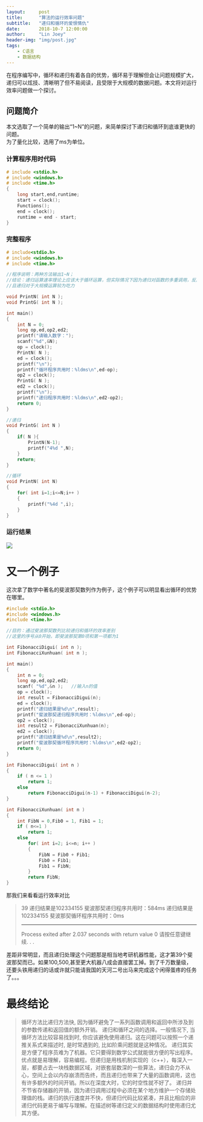 ```yaml
---
layout:     post
title:      "算法的运行效率问题"
subtitle:   "递归和循环的爱恨情仇"
date:       2018-10-7 12:00:00
author:     "Lin Joey"
header-img: "img/post.jpg"
tags:
    - C语言
    - 数据结构
---
```

在程序编写中，循环和递归有着各自的优势，循环易于理解但会让问题规模扩大，递归可以炫技、清晰明了但不易阅读，且受限于大规模的数据问题。本文将对运行效率问题做一个探讨。

## 问题简介 ##
本文选取了一个简单的输出“1~N”的问题，来简单探讨下递归和循环到底谁更快的问题。  
为了量化比较，选用了ms为单位。  
### 计算程序用时代码 ###
```c
# include <stdio.h>
# include <windows.h>
# include <time.h>
{
	long start,end,runtime;
	start = clock();
	Functions();
	end = clock();
	runtime = end - start;
}
```
### 完整程序 ###
```c
# include<stdio.h>
# include <windows.h>
# include <time.h>

//程序说明：两种方法输出1~N； 
//结论：递归运算速率理论上应该大于循环运算，但实际情况下因为递归对函数的多重调用，反而更慢
//且递归对于大规模运算较为吃力 

void PrintN( int N );
void PrintG( int N );

int main()
{
	int N = 0;
	long op,ed,op2,ed2;
	printf("请输入数字：");
	scanf("%d",&N);
	op = clock();
	PrintN( N );
	ed = clock();
	printf("\n");
	printf("循环程序共用时：%ldms\n",ed-op);
	op2 = clock();
	PrintG( N );
	ed2 = clock();
	printf("\n");
	printf("递归程序共用时：%ldms\n",ed2-op2);
	return 0;
}

//递归 
void PrintG( int N )
{
	if( N ){
		PrintN(N-1);
		printf("4%d ",N); 
	}
	return;
}

//循环
void PrintN( int N)
{
	for( int i=1;i<=N;i++ )
	{
		printf("%4d ",i);
	}
} 
```

### 运行结果 ###
![](https://linjoey-image.oss-cn-beijing.aliyuncs.com/运行效率截图.jpg)
 

# 又一个例子 #
这次拿了数学中著名的斐波那契数列作为例子，这个例子可以明显看出循环的优势在哪里。

```c
#include <stdio.h>
#include <windows.h>
#include <time.h>

//目的：通过斐波那契数列比较递归和循环的效率差别 
//这里的序号从0开始，即斐波那契第0项和第一项都为1 

int FibonacciDigui( int n );
int FibonacciXunhuan( int n );

int main()
{
	int n = 0;
	long op,ed,op2,ed2;
	scanf( "%d",&n );	//输入n的值
	op = clock();
	int result = FibonacciDigui(n);
	ed = clock();
	printf("递归结果是%d\n",result);
	printf("斐波那契递归程序共用时：%ldms\n",ed-op);
	op2 = clock();
	int result2 = FibonacciXunhuan(n);
	ed2 = clock();
	printf("递归结果是%d\n",result2);
	printf("斐波那契循环程序共用时：%ldms\n",ed2-op2);
	return 0;
}

int FibonacciDigui( int n )
{
	if ( n <= 1 )
		return 1;
	else
		return FibonacciDigui(n-1) + FibonacciDigui(n-2);
}

int FibonacciXunhuan( int n )
{
	int FibN = 0,Fib0 = 1, Fib1 = 1;
	if ( n<=1 )
		return 1;
	else
		for( int i=2; i<=n; i++ )
		{
			FibN = Fib0 + Fib1;
			Fib0 = Fib1;
			Fib1 = FibN;
		}
		return FibN;
}
```

那我们来看看运行效率对比
>39
>递归结果是102334155
>斐波那契递归程序共用时：584ms
>递归结果是102334155
>斐波那契循环程序共用时：0ms
>
>--------------------------------
>Process exited after 2.037 seconds with return value 0
>请按任意键继续. . .

差距非常明显，而且递归处理这个问题那是相当地考研机器性能，这才第39个斐波那契而已。如果100,500,甚至更大机器八成会直接罢工掉。到了千万数量级，还要头铁用递归的话或许就只能请我国的天河二号出马来完成这个闲得蛋疼的任务了。。。


# 最终结论 #
> 循环方法比递归方法快, 因为循环避免了一系列函数调用和返回中所涉及到的参数传递和返回值的额外开销。
> 递归和循环之间的选择。一般情况下, 当循环方法比较容易找到时, 你应该避免使用递归。这在问题可以按照一个递推关系式来描述时, 是时常遇到的, 比如阶乘问题就是这种情况。
> 递归其实是方便了程序员难为了机器。它只要得到数学公式就能很方便的写出程序。优点就是易理解，容易编程。但递归是用栈机制实现的（c++），每深入一层，都要占去一块栈数据区域，对嵌套层数深的一些算法，递归会力不从心，空间上会以内存崩溃而告终，而且递归也带来了大量的函数调用，这也有许多额外的时间开销。所以在深度大时，它的时空性就不好了。
> 递归并不节省存储器的开销，因为递归调用过程中必须在某个地方维护一个存储处理值的栈。递归的执行速度并不快，但递归代码比较紧凑，并且比相应的非递归代码更易于编写与理解。在描述树等递归定义的数据结构时使用递归尤其方便。